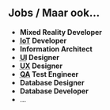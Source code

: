 Jobs **/ Maar ook...**
-------------------

- **Mixed Reality Developer**
- **<abbr title="Internet of Things">IoT</abbr> Developer**
- **Information Architect**
- **<abbr title="User Interface (Gebruikersinterface)">UI</abbr> Designer**
- **<abbr title="User Experience">UX</abbr> Designer**
- **<abbr title="Quality Assurance (Kwaliteitsborging)">QA</abbr> Test Engineer**
- **Database Designer**
- **Database Developer**
- …